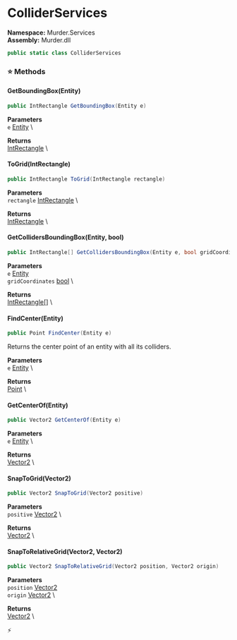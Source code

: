 # ColliderServices

**Namespace:** Murder.Services \
**Assembly:** Murder.dll

```csharp
public static class ColliderServices
```

### ⭐ Methods
#### GetBoundingBox(Entity)
```csharp
public IntRectangle GetBoundingBox(Entity e)
```

**Parameters** \
`e` [Entity](../../Bang/Entities/Entity.html) \

**Returns** \
[IntRectangle](../../Murder/Core/Geometry/IntRectangle.html) \

#### ToGrid(IntRectangle)
```csharp
public IntRectangle ToGrid(IntRectangle rectangle)
```

**Parameters** \
`rectangle` [IntRectangle](../../Murder/Core/Geometry/IntRectangle.html) \

**Returns** \
[IntRectangle](../../Murder/Core/Geometry/IntRectangle.html) \

#### GetCollidersBoundingBox(Entity, bool)
```csharp
public IntRectangle[] GetCollidersBoundingBox(Entity e, bool gridCoordinates)
```

**Parameters** \
`e` [Entity](../../Bang/Entities/Entity.html) \
`gridCoordinates` [bool](https://learn.microsoft.com/en-us/dotnet/api/System.Boolean?view=net-7.0) \

**Returns** \
[IntRectangle[]](../../Murder/Core/Geometry/IntRectangle.html) \

#### FindCenter(Entity)
```csharp
public Point FindCenter(Entity e)
```

Returns the center point of an entity with all its colliders.

**Parameters** \
`e` [Entity](../../Bang/Entities/Entity.html) \

**Returns** \
[Point](../../Murder/Core/Geometry/Point.html) \

#### GetCenterOf(Entity)
```csharp
public Vector2 GetCenterOf(Entity e)
```

**Parameters** \
`e` [Entity](../../Bang/Entities/Entity.html) \

**Returns** \
[Vector2](https://learn.microsoft.com/en-us/dotnet/api/System.Numerics.Vector2?view=net-7.0) \

#### SnapToGrid(Vector2)
```csharp
public Vector2 SnapToGrid(Vector2 positive)
```

**Parameters** \
`positive` [Vector2](https://learn.microsoft.com/en-us/dotnet/api/System.Numerics.Vector2?view=net-7.0) \

**Returns** \
[Vector2](https://learn.microsoft.com/en-us/dotnet/api/System.Numerics.Vector2?view=net-7.0) \

#### SnapToRelativeGrid(Vector2, Vector2)
```csharp
public Vector2 SnapToRelativeGrid(Vector2 position, Vector2 origin)
```

**Parameters** \
`position` [Vector2](https://learn.microsoft.com/en-us/dotnet/api/System.Numerics.Vector2?view=net-7.0) \
`origin` [Vector2](https://learn.microsoft.com/en-us/dotnet/api/System.Numerics.Vector2?view=net-7.0) \

**Returns** \
[Vector2](https://learn.microsoft.com/en-us/dotnet/api/System.Numerics.Vector2?view=net-7.0) \



⚡